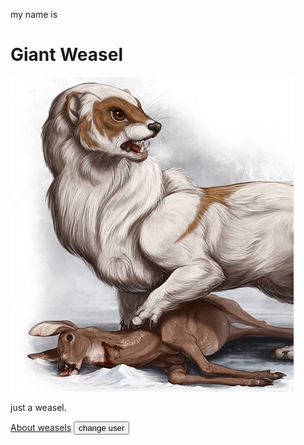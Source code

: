<!DOCTYPE html>
<html lang="en">
<head>
    <meta charset="UTF-8">
    <meta name="viewport" content="width=device-width, initial-scale=1.0">
    <title>My test page</title>
    <link rel="stylesheet" href="styles.css">
    <link rel="preconnect" href="https://fonts.googleapis.com">
    <link rel="preconnect" href="https://fonts.gstatic.com" crossorigin>
    <link href="https://fonts.googleapis.com/css2?family=Assistant:wght@200..800&display=swap" rel="stylesheet">
</head>
<body>
    <p id="msg"></p>
    <p>my name is</p>
    <h1>Giant Weasel</h1>
    <img src="/images/image.png" alt="test image">
    <p>just a weasel.</p>
    <!--<p>making a list with</p>
    <ul>
        <li>one</li>
        <li>two</li>
        <li>three</li>
    </ul>
    <p>list elements</p>-->
    <a href="https://en.wikipedia.org/wiki/Weasel" target="_blank">About weasels</a>
    <button>change user</button>
    <script src="/scripts/main.js"></script>
</body>
</html>
